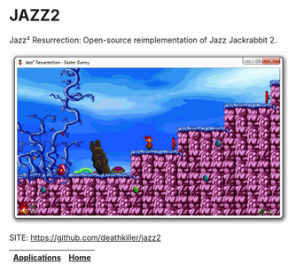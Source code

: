 # JAZZ2

 Jazz² Resurrection: Open-source reimplementation of Jazz Jackrabbit 2.
 
 ![image](https://raw.githubusercontent.com/deathkiller/jazz2/main/Docs/Preview.gif)

 SITE: https://github.com/deathkiller/jazz2

 | [Applications](https://portable-linux-apps.github.io/apps.html) | [Home](https://portable-linux-apps.github.io)
 | --- | --- |
